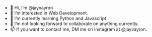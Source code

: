 - 👋 Hi, I’m @jayvayron
- 👀 I’m interested in Web Development.
- 🌱 I’m currently learning Python and Javascript
- 💞️ I’m not looking forward to collaborate on anything currently. 
- 📫 If you want to contact me, DM me on Instagram at @jayvayron.

<!---
jayvayron/jayvayron is a ✨ special ✨ repository because its `README.md` (this file) appears on your GitHub profile.
You can click the Preview link to take a look at your changes.
--->
